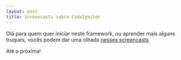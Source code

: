 ```yaml
---
layout: post
title: Screencasts sobre CodeIgniter
---
```


Olá para quem quer iniciar neste framework, ou aprender mais alguns truques, vocês podem dar uma olhada [nesses screencasts](http://www.haughin.com/screencasts)

Até a próxima!
